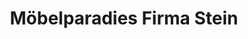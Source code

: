 ---
title: "Möbelparadies Firma Stein"
url: /saarbruecken/moebelparadies-firma-stein/
shop: Gebrauchtwaren
---